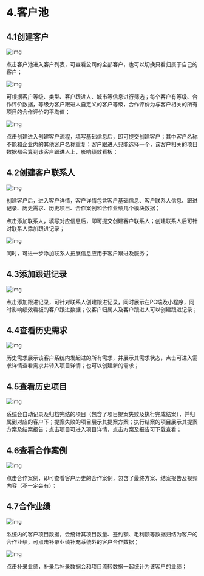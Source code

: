 # 4.客户池

## 4.1创建客户

![img](https://dm-1303208826.cos.ap-guangzhou.myqcloud.com/chm/4/costumerPool.png)

点击客户池进入客户列表，可查看公司的全部客户，也可以切换只看归属于自己的客户；

![img](https://dm-1303208826.cos.ap-guangzhou.myqcloud.com/chm/4/costumerPool1.png)

可根据客户等级、类型、客户跟进人、城市等信息进行筛选；每个客户有等级、合作评价数据，等级为客户跟进人自定义的客户等级，合作评价为与客户相关的所有项目的合作评价的平均值；

![img](https://dm-1303208826.cos.ap-guangzhou.myqcloud.com/chm/4/createCostumer.png)

点击创建进入创建客户流程，填写基础信息后，即可提交创建客户；其中客户名称不能和企业内的其他客户名称重复；客户跟进人只能选择一个，该客户相关的项目数据都会算到该客户跟进人上，影响绩效看板；

 

 

## 4.2创建客户联系人

![img](https://dm-1303208826.cos.ap-guangzhou.myqcloud.com/chm/4/createPerson.png)

创建客户后，进入客户详情，客户详情包含客户基础信息、客户联系人信息、跟进记录、历史需求、历史项目、合作案例和合作业绩几个模块数据；

点击添加联系人，填写对应信息后，即可提交创建客户联系人；创建联系人后可针对联系人添加跟进记录；

![img](https://dm-1303208826.cos.ap-guangzhou.myqcloud.com/chm/4/addCostumerInfo.png)

同时，可进一步添加联系人拓展信息应用于客户跟进及服务；

## 4.3添加跟进记录

![img](https://dm-1303208826.cos.ap-guangzhou.myqcloud.com/chm/4/addRecord)

点击添加跟进记录，可针对联系人创建跟进记录，同时展示在PC端及小程序，同时影响绩效看板的客户跟进数据；仅客户归属人及客户跟进人可以创建跟进记录；

## 4.4查看历史需求

![img](https://dm-1303208826.cos.ap-guangzhou.myqcloud.com/chm/4/historyRequirement)

历史需求展示该客户系统内发起过的所有需求，并展示其需求状态，点击可进入需求详情查看需求并转入项目详情；也可以创建新的需求；

## 4.5查看历史项目

![img](https://dm-1303208826.cos.ap-guangzhou.myqcloud.com/chm/4/historyProject)

系统会自动记录及归档完结的项目（包含了项目提案失败及执行完成结案），并归属到对应的客户下；提案失败的项目展示其提案方案；执行结案的项目展示其提案方案及结案报告；点击项目可进入项目详情，点击方案及报告可下载查看；

## 4.6查看合作案例

![img](https://dm-1303208826.cos.ap-guangzhou.myqcloud.com/chm/4/historyRecord)

点击合作案例，即可查看客户历史的合作案例，包含了最终方案、结案报告及视频内容（不一定会有）；

## 4.7合作业绩

![img](https://dm-1303208826.cos.ap-guangzhou.myqcloud.com/chm/4/historyRecord)

系统内的客户项目数据，会统计其项目数量、签约额、毛利额等数据归结为客户的合作业绩，可点击补录业绩补充系统外的客户合作数据；

 

![img](https://dm-1303208826.cos.ap-guangzhou.myqcloud.com/chm/4/createSum)

点击补录业绩，补录后补录数据会和项目流转数据一起统计为该客户的业绩；